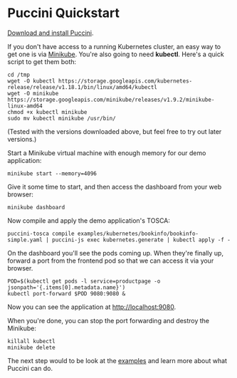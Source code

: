 Puccini Quickstart
==================

[Download and install Puccini](https://github.com/tliron/puccini/releases).

If you don't have access to a running Kubernetes cluster, an easy way to get one is via
[Minikube](https://github.com/kubernetes/minikube). You're also going to need **kubectl**. Here's
a quick script to get them both:

    cd /tmp
    wget -O kubectl https://storage.googleapis.com/kubernetes-release/release/v1.18.1/bin/linux/amd64/kubectl
    wget -O minikube https://storage.googleapis.com/minikube/releases/v1.9.2/minikube-linux-amd64
    chmod +x kubectl minikube
    sudo mv kubectl minikube /usr/bin/

(Tested with the versions downloaded above, but feel free to try out later versions.)

Start a Minikube virtual machine with enough memory for our demo application:

    minikube start --memory=4096

Give it some time to start, and then access the dashboard from your web browser:

    minikube dashboard

Now compile and apply the demo application's TOSCA:

    puccini-tosca compile examples/kubernetes/bookinfo/bookinfo-simple.yaml | puccini-js exec kubernetes.generate | kubectl apply -f -

On the dashboard you'll see the pods coming up. When they're finally up, forward a port from the
frontend pod so that we can access it via your browser.

    POD=$(kubectl get pods -l service=productpage -o jsonpath='{.items[0].metadata.name}')
    kubectl port-forward $POD 9080:9080 &

Now you can see the application at [http://localhost:9080](http://localhost:9080).

When you're done, you can stop the port forwarding and destroy the Minikube:

    killall kubectl
    minikube delete

The next step would to be look at the [examples](examples/) and learn more about what Puccini can
do.
